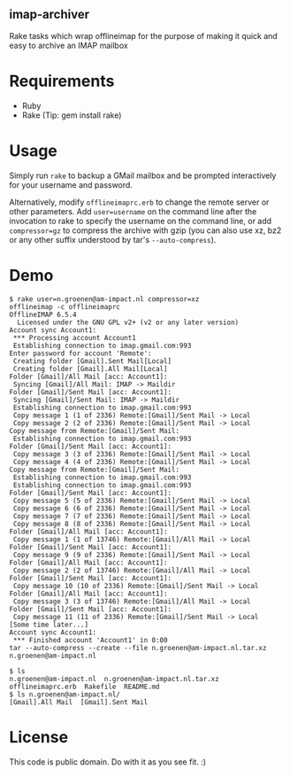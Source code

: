 imap-archiver
-------------

Rake tasks which wrap offlineimap for the purpose of making it quick and easy to archive an IMAP mailbox

Requirements
============

* Ruby
* Rake (Tip: gem install rake)

Usage
=====

Simply run `rake` to backup a GMail mailbox and be prompted interactively for your username and password.

Alternatively, modify `offlineimaprc.erb` to change the remote server or other parameters. Add `user=username` on the command line after the invocation to rake to specify the username on the command line, or add `compressor=gz` to compress the archive with gzip (you can also use xz, bz2 or any other suffix understood by tar's `--auto-compress`).

Demo
====

	$ rake user=n.groenen@am-impact.nl compressor=xz
	offlineimap -c offlineimaprc
	OfflineIMAP 6.5.4
	  Licensed under the GNU GPL v2+ (v2 or any later version)
	Account sync Account1:
	 *** Processing account Account1
	 Establishing connection to imap.gmail.com:993
	Enter password for account 'Remote': 
	 Creating folder [Gmail].Sent Mail[Local]
	 Creating folder [Gmail].All Mail[Local]
	Folder [Gmail]/All Mail [acc: Account1]:
	 Syncing [Gmail]/All Mail: IMAP -> Maildir
	Folder [Gmail]/Sent Mail [acc: Account1]:
	 Syncing [Gmail]/Sent Mail: IMAP -> Maildir
	 Establishing connection to imap.gmail.com:993
	 Copy message 1 (1 of 2336) Remote:[Gmail]/Sent Mail -> Local
	 Copy message 2 (2 of 2336) Remote:[Gmail]/Sent Mail -> Local
	Copy message from Remote:[Gmail]/Sent Mail:
	 Establishing connection to imap.gmail.com:993
	Folder [Gmail]/Sent Mail [acc: Account1]:
	 Copy message 3 (3 of 2336) Remote:[Gmail]/Sent Mail -> Local
	 Copy message 4 (4 of 2336) Remote:[Gmail]/Sent Mail -> Local
	Copy message from Remote:[Gmail]/Sent Mail:
	 Establishing connection to imap.gmail.com:993
	 Establishing connection to imap.gmail.com:993
	Folder [Gmail]/Sent Mail [acc: Account1]:
	 Copy message 5 (5 of 2336) Remote:[Gmail]/Sent Mail -> Local
	 Copy message 6 (6 of 2336) Remote:[Gmail]/Sent Mail -> Local
	 Copy message 7 (7 of 2336) Remote:[Gmail]/Sent Mail -> Local
	 Copy message 8 (8 of 2336) Remote:[Gmail]/Sent Mail -> Local
	Folder [Gmail]/All Mail [acc: Account1]:
	 Copy message 1 (1 of 13746) Remote:[Gmail]/All Mail -> Local
	Folder [Gmail]/Sent Mail [acc: Account1]:
	 Copy message 9 (9 of 2336) Remote:[Gmail]/Sent Mail -> Local
	Folder [Gmail]/All Mail [acc: Account1]:
	 Copy message 2 (2 of 13746) Remote:[Gmail]/All Mail -> Local
	Folder [Gmail]/Sent Mail [acc: Account1]:
	 Copy message 10 (10 of 2336) Remote:[Gmail]/Sent Mail -> Local
	Folder [Gmail]/All Mail [acc: Account1]:
	 Copy message 3 (3 of 13746) Remote:[Gmail]/All Mail -> Local
	Folder [Gmail]/Sent Mail [acc: Account1]:
	 Copy message 11 (11 of 2336) Remote:[Gmail]/Sent Mail -> Local
	[Some time later...]
	Account sync Account1:
	 *** Finished account 'Account1' in 0:00
	tar --auto-compress --create --file n.groenen@am-impact.nl.tar.xz n.groenen@am-impact.nl

	$ ls
	n.groenen@am-impact.nl  n.groenen@am-impact.nl.tar.xz  offlineimaprc.erb  Rakefile  README.md
	$ ls n.groenen@am-impact.nl/
	[Gmail].All Mail  [Gmail].Sent Mail

License
=======

This code is public domain. Do with it as you see fit. :)
